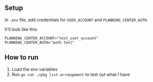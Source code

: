 ## Setup 
In `.env` file, add credentials for `USER_ACCOUNT` and `PLANNING_CENTER_AUTH`. 

It'll look like this: 
```
PLANNING_CENTER_ACCOUNT="test_user_account"
PLANNING_CENTER_AUTH="auth test"  
```

## How to run
1. Load the env variables 
2. Run `go run ./pkg list-arrangement` to test out what I have 